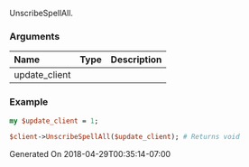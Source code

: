 UnscribeSpellAll.
### Arguments
**Name**|**Type**|**Description**
:---|:---|:---
update_client||

### Example

```perl
my $update_client = 1;

$client->UnscribeSpellAll($update_client); # Returns void
```


Generated On 2018-04-29T00:35:14-07:00